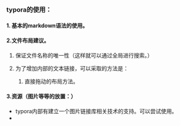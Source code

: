 ###  typora的使用：

#### 1. 基本的markdown语法的使用。

#### 2.文件布局建议。

1. 保证文件名称的唯一性（这样就可以通过全局进行搜索。）

2. 为了增加内部的文本链接，可以采取的方法是：
   1. 直接拖动的布局方法。

#### 3.资源（图片等等的放置：）

- typora内部有建立一个图片链接库相关技术的支持。可以尝试使用。
- 